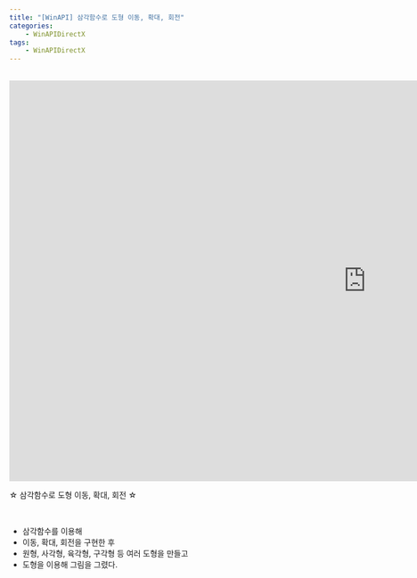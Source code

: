 ```yaml
---
title: "[WinAPI] 삼각함수로 도형 이동, 확대, 회전"
categories:
    - WinAPIDirectX
tags:
    - WinAPIDirectX
---
```


<br>

<iframe width="1280" height="720" src="https://www.youtube.com/embed/_RfGDrTGbOs" title="YouTube video player" frameborder="0" allow="accelerometer; autoplay; clipboard-write; encrypted-media; gyroscope; picture-in-picture" allowfullscreen></iframe>

<br>

☆ 삼각함수로 도형 이동, 확대, 회전 ☆

<br>

- 삼각함수를 이용해 
- 이동, 확대, 회전을 구현한 후
- 원형, 사각형, 육각형, 구각형 등 여러 도형을 만들고
- 도형을 이용해 그림을 그렸다.